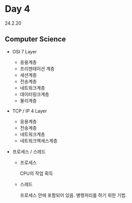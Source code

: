 # Day 4
24.2.20

## Computer Science

- OSI 7 Layer                                 
  * 응용계층                                     
  * 프리젠테이션 계층                             
  * 세션계층                 
  * 전송계층                                  
  * 네트워크계층
  * 데이터링크계층
  * 물리계층
 
- TCP / IP 4 Layer

  * 응용계층
  * 전송계층
  * 네트워크계층
  * 네트워크액세스계층

- 프로세스 / 스레드

  * 프로세스

     CPU의 작업 획득

  * 스레드
 
     프로세스 안에 포함되어 있음. 병행처리를 하기 위한 기법.
